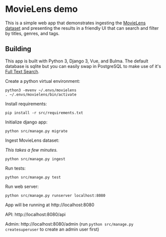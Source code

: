 # MovieLens demo

This is a simple web app that demonstrates ingesting the [MovieLens dataset](https://grouplens.org/datasets/movielens/latest/)
and presenting the results in a friendly UI that can search and filter by titles, genres, and tags.

## Building

This app is built with Python 3, Django 3, Vue, and Bulma.  The default database is sqlite but you can easily swap in PostgreSQL to make use of it's [Full Text Search](https://www.postgresql.org/docs/9.5/textsearch.html).

Create a python virtual environment:

    python3 -mvenv ~/.envs/movielens
    . ~/.envs/movielens/bin/activate

Install requirements:
    
    pip install -r src/requirements.txt

Initialize django app:

    python src/manage.py migrate

Ingest MovieLens dataset:

*This takes a few minutes.*

    python src/manage.py ingest

Run tests:
    
    python src/manage.py test

Run web server:

    python src/manage.py runserver localhost:8080

App will be running at http://localhost:8080

API: http://localhost:8080/api

Admin: http://localhost:8080/admin (run `python src/manage.py createsuperuser` to create an admin user first)
